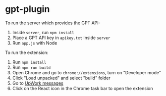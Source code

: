 # gpt-plugin

To run the server which provides the GPT API:

1. Inside `server`, run `npm install`
2. Place a GPT API key in `apikey.txt` inside `server`
3. Run `app.js` with Node

To run the extension:

1. Run `npm install`
2. Run `npm run build`
3. Open Chrome and go to `chrome://extensions`, turn on "Developer mode"
4. Click "Load unpacked" and select "build" folder
5. Go to [UpWork messages](https://www.upwork.com/messages/)
6. Click on the React icon in the Chrome task bar to open the extension

